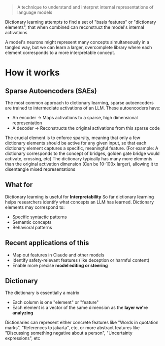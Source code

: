 
> A technique to understand and interpret internal representations of language models

Dictionary learning attempts to find a set of "basis features" or "dictionary elements", that when combined can reconstruct the model's internal activations.

A model's neurons might represent many concepts simultaneously in a tangled way, but we can learn a larger, overcomplete library where each element corresponds to a more interpretable concept.

# How it works

## Sparse Autoencoders (SAEs)

The most common approach to dictionary learning, sparse autoencoders are trained to intermediate activations of an LLM. These autoencoders have:
- An encoder -> Maps activations to a sparse, high dimensional representation
- A decoder -> Reconstructs the original activations from this sparse code

The crucial element is to enforce sparsity, meaning that only a few dictionary elements should be active for any given input, so that each dictionary element captures a specific, meaningful feature.
(For example: A dictionary corresponds to the concept of bridges, golden gate bridge would activate, crossing, etc)
The dictionary typically has many more elements than the original activation dimension (Can be 10-100x larger), allowing it to disentangle mixed representations

## What for 

Dictionary learning is useful for **Interpretability**
So far dictionary learning helps researchers identify what concepts an LLM has learned. 
Dictionary elements may correspond to:
- Specific syntactic patterns
- Semantic concepts
- Behavioral patterns

## Recent applications of this

- Map out features in Claude and other models
- Identify safety-relevant features (like deception or harmful content)
- Enable more precise **model editing or steering**


## Dictionary

The dictionary is essentially a matrix
- Each column is one "element" or "feature"
- Each element is a vector of the same dimension as the **layer we're analyzing**

Dictionaries can represent either concrete features like "Words in quotation marks", "References to jakarta", etc, or more abstract features like "Discussing something negative about a person", "Uncertainty expressions", etc

